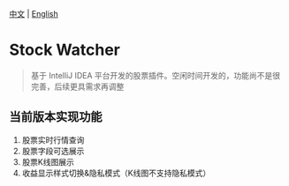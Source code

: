 [中文](README.md) | [English](README_en.md)

# Stock Watcher

> 基于 IntelliJ IDEA 平台开发的股票插件。空闲时间开发的，功能尚不是很完善，后续更具需求再调整

## 当前版本实现功能

1. 股票实时行情查询
2. 股票字段可选展示
3. 股票K线图展示
4. 收益显示样式切换&隐私模式（K线图不支持隐私模式）